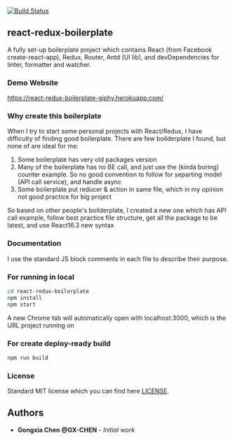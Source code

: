 [![Build Status](https://travis-ci.com/GX-CHEN/react-redux-boilerplate.svg?branch=master)](https://travis-ci.com/GX-CHEN/react-redux-boilerplate)

## react-redux-boilerplate

A fully set-up boilerplate project which contains React (from Facebook create-react-app), Redux, Router, Antd (UI lib), and devDependencies for linter, formatter and watcher.

### Demo Website

https://react-redux-boilerplate-giphy.herokuapp.com/

### Why create this boilerplate

When I try to start some personal projects with React/Redux, I have difficulty of finding good boilerplate. There are few boilderplate I found, but none of are ideal for me:

1.  Some boilerplate has very old packages version
2.  Many of the boilerplate has no BE call, and just use the (kinda boring) counter example. So no good convention to follow for separting model (API call service), and handle async
3.  Some boilerplate put reducer & action in same file, which in my opinion not good practice for big project

So based on other people's boilderplate, I created a new one which has API call example, follow best practice file structure, get all the package to be latest, and use React16.3 new syntax

### Documentation

I use the standard JS block comments in each file to describe their purpose.

### For running in local

```bash
cd react-redux-boilerplate
npm install
npm start
```

A new Chrome tab will automatically open with localhost:3000, which is the URL project running on

### For create deploy-ready build

```bash
npm run build
```

### License

Standard MIT license which you can find here [LICENSE](./LICENSE).

## Authors

- **Gongxia Chen @GX-CHEN** - _Initial work_
